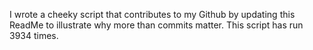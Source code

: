 I wrote a cheeky script that contributes to my Github by updating this ReadMe to illustrate why more than commits matter. This script has run 3934 times.